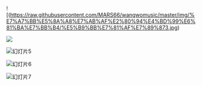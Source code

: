 # 
![(https://raw.githubusercontent.com/MARS66/wangwomusic/master/img/%E7%A7%BB%E5%8A%A8%E7%AB%AF%E2%80%94%E4%BD%99%E6%81%BA%E7%BB%B4/%E5%B9%BB%E7%81%AF%E7%89%873.jpg)

![](https://raw.githubusercontent.com/MARS66/wangwomusic/master/img\移动端—余恺维\幻灯片3.jpg)  

![幻灯片5](C:\Users\as\Desktop\余恺维-移动端\mibeiAPP\img\移动端—余恺维\幻灯片5.jpg)

![幻灯片6](C:\Users\as\Desktop\余恺维-移动端\mibeiAPP\img\移动端—余恺维\幻灯片6.jpg)

![幻灯片7](C:\Users\as\Desktop\余恺维-移动端\mibeiAPP\img\移动端—余恺维\幻灯片7.jpg)
